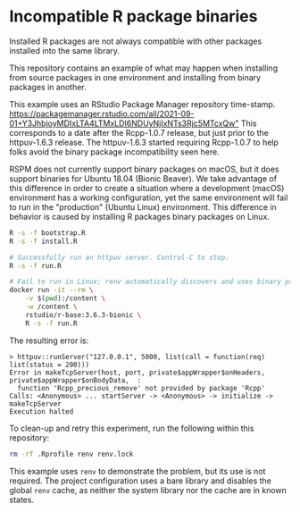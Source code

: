 # Incompatible R package binaries

Installed R packages are not always compatible with other packages installed
into the same library. 

This repository contains an example of what may happen when installing from
source packages in one environment and installing from binary packages in
another.

This example uses an RStudio Package Manager repository time-stamp.
<https://packagemanager.rstudio.com/all/2021-09-01+Y3JhbjoyMDIxLTA4LTMxLDI6NDUyNjIxNTs3Rjc5MTcxQw">
This corresponds to a date after the Rcpp-1.0.7 release, but just prior to the
httpuv-1.6.3 release. The httpuv-1.6.3 started requiring Rcpp-1.0.7 to help
folks avoid the binary package incompatibility seen here.

RSPM does not currently support binary packages on macOS, but it does support
binaries for Ubuntu 18.04 (Bionic Beaver). We take advantage of this
difference in order to create a situation where a development (macOS)
environment has a working configuration, yet the same environment will fail to
run in the "production" (Ubuntu Linux) environment. This difference in
behavior is caused by installing R packages binary packages on Linux.

```bash
R -s -f bootstrap.R
R -s -f install.R
```

```bash
# Successfully run an httpuv server. Control-C to stop.
R -s -f run.R
```

```bash
# Fail to run in Linux; renv automatically discovers and uses binary packages.
docker run -it --rm \
    -v $(pwd):/content \
    -w /content \
    rstudio/r-base:3.6.3-bionic \
    R -s -f run.R
```

The resulting error is:

```
> httpuv::runServer("127.0.0.1", 5000, list(call = function(req) list(status = 200)))
Error in makeTcpServer(host, port, private$appWrapper$onHeaders, private$appWrapper$onBodyData,  :
  function 'Rcpp_precious_remove' not provided by package 'Rcpp'
Calls: <Anonymous> ... startServer -> <Anonymous> -> initialize -> makeTcpServer
Execution halted
```

To clean-up and retry this experiment, run the following within this
repository:

```bash
rm -rf .Rprofile renv renv.lock
```

This example uses `renv` to demonstrate the problem, but its use is not
required. The project configuration uses a bare library and disables the
global `renv` cache, as neither the system library nor the cache are in known
states.
